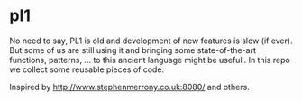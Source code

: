 pl1
===

No need to say, PL1 is old and development of new features is slow (if ever). 
But some of us are still using it and bringing some state-of-the-art functions, patterns, ... to this ancient language might be usefull.
In this repo we collect some reusable pieces of code.



Inspired by http://www.stephenmerrony.co.uk:8080/ and others.
